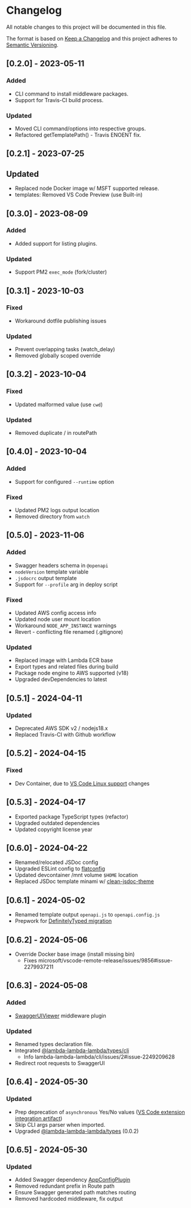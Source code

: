 # Changelog

All notable changes to this project will be documented in this file.

The format is based on [Keep a Changelog](https://keepachangelog.com/en/1.0.0) and this project adheres to [Semantic Versioning](https://semver.org/spec/v2.0.0.html).

## [0.2.0] - 2023-05-11

### Added

- CLI command to install middleware packages.
- Support for Travis-CI build process.

### Updated

- Moved CLI command/options into respective groups.
- Refactored getTemplatePath() - Travis ENOENT fix.

## [0.2.1] - 2023-07-25

## Updated

- Replaced node Docker image w/ MSFT supported release.
- templates: Removed VS Code Preview (use Built-in)

## [0.3.0] - 2023-08-09

### Added

- Added support for listing plugins.

### Updated

- Support PM2 `exec_mode` (fork/cluster)

## [0.3.1] - 2023-10-03

### Fixed

- Workaround dotfile publishing issues

### Updated

- Prevent overlapping tasks (watch_delay)
- Removed globally scoped override

## [0.3.2] - 2023-10-04

### Fixed

- Updated malformed value (use `cwd`)

### Updated

- Removed duplicate / in routePath

## [0.4.0] - 2023-10-04

### Added

- Support for configured `--runtime` option

### Fixed

- Updated PM2 logs output location
- Removed directory from `watch`

## [0.5.0] - 2023-11-06

### Added

- Swagger headers schema in `@openapi`
- `nodeVersion` template variable
- `.jsdocrc` output template
- Support for `--profile` arg in deploy script

### Fixed

- Updated AWS config access info
- Updated node user mount location
- Workaround `NODE_APP_INSTANCE` warnings
- Revert - conflicting file renamed (.gitignore)

### Updated

- Replaced image with Lambda ECR base
- Export types and related files during build
- Package node engine to AWS supported (v18)
- Upgraded devDependencies to latest

## [0.5.1] - 2024-04-11

### Updated

- Deprecated AWS SDK v2 / nodejs18.x
- Replaced Travis-CI with Github workflow

## [0.5.2] - 2024-04-15

### Fixed

- Dev Container, due to [VS Code Linux support](https://code.visualstudio.com/docs/remote/faq#_can-i-run-vs-code-server-on-older-linux-distributions) changes

## [0.5.3] - 2024-04-17

- Exported package TypeScript types (refactor)
- Upgraded outdated dependencies
- Updated copyright license year

## [0.6.0] - 2024-04-22

- Renamed/relocated JSDoc config
- Upgraded ESLint config to [flatconfig](https://eslint.org/blog/2022/08/new-config-system-part-2)
- Updated devcontainer /mnt volume `$HOME` location
- Replaced JSDoc template minami w/ [clean-jsdoc-theme](https://www.npmjs.com/package/clean-jsdoc-theme)

## [0.6.1] - 2024-05-02

- Renamed template output `openapi.js` to `openapi.config.js`
- Prepwork for [DefinitelyTyped migration](https://github.com/lambda-lambda-lambda/cli/issues/2)

## [0.6.2] - 2024-05-06

- Override Docker base image (install missing bin)
  - Fixes microsoft/vscode-remote-release/issues/9856#issue-2279937211

## [0.6.3] - 2024-05-08

### Added

- [SwaggerUIViewer](https://github.com/lambda-lambda-lambda/middleware/tree/master/plugins/SwaggerUIViewer) middleware plugin

### Updated

- Renamed types declaration file.
- Integrated [@lambda-lambda-lambda/types/cli](https://github.com/lambda-lambda-lambda/types)
  - Info lambda-lambda-lambda/cli/issues/2#issue-2249209628
- Redirect root requests to SwaggerUI

## [0.6.4] - 2024-05-30

### Updated

- Prep deprecation of `asynchronous` Yes/No values ([VS Code extension integration artifact](https://github.com/lambda-lambda-lambda/vscode-extension/blob/master/src/extension.ts#L70))
- Skip CLI args parser when imported.
- Upgraded [@lambda-lambda-lambda/types](https://github.com/lambda-lambda-lambda) (0.0.2)

## [0.6.5] - 2024-05-30

### Updated

- Added Swagger dependency [AppConfigPlugin](https://github.com/lambda-lambda-lambda/middleware/tree/master/plugins/AppConfigPlugin)
- Removed redundant prefix in Route path
- Ensure Swagger generated path matches routing
- Removed hardcoded middleware, fix output
